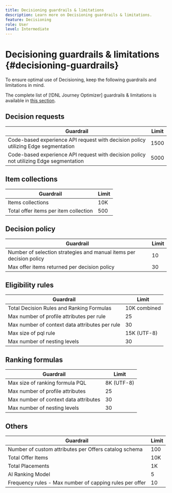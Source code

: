 ```yaml
---
title: Decisioning guardrails & limitations
description: Learn more on Decisioning guardrails & limitations.
feature: Decisioning
role: User
level: Intermediate
---
```


# Decisioning guardrails & limitations {#decisioning-guardrails}

To ensure optimal use of Decisioning, keep the following guardrails and limitations in mind.

The complete list of [!DNL Journey Optimizer] guardrails & limitations is available in [this section](../start/guardrails.md).

## Decision requests

| Guardrail | Limit |
| ------- | ------- |
| Code-based experience API request with decision policy utilizing Edge segmentation | 1500 |
| Code-based experience API request with decision policy not utilizing Edge segmentation | 5000 |

## Item collections

| Guardrail | Limit |
| ------- | ------- |
| Items collections | 10K |
| Total offer items per item collection | 500 |

## Decision policy

| Guardrail | Limit |
| ------- | ------- |
| Number of selection strategies and manual items per decision policy | 10 |
| Max offer items returned per decision policy | 30 |

## Eligibility rules

| Guardrail | Limit |
| ------- | ------- |
| Total Decision Rules and Ranking Formulas | 10K combined |
| Max number of profile attributes per rule | 25 |
| Max number of context data attributes per rule | 30 |
| Max size of pql rule | 15K (UTF-8) |
| Max number of nesting levels | 30 |

## Ranking formulas

| Guardrail | Limit |
| ------- | ------- |
| Max size of ranking formula PQL | 8K (UTF-8) |
| Max number of profile attributes |25 |
| Max number of context data attributes | 30 |
| Max number of nesting levels | 30 |

## Others

| Guardrail | Limit |
| ------- | ------- |
| Number of custom attributes per Offers catalog schema | 100 |
| Total Offer Items | 10K |
| Total Placements | 1K |
| AI Ranking Model | 5 |
| Frequency rules - Max number of capping rules per offer | 10 |
